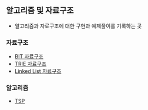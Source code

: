 ## 알고리즘 및 자료구조 
- 알고리즘과 자료구조에 대한 구현과 예제풀이를 기록하는 곳

### 자료구조
- [BIT 자료구조](https://github.com/donusKim/Algorithm/tree/master/Algorithm/BIT)
- [TRIE 자료구조](https://github.com/donusKim/Algorithm/tree/master/Algorithm/Trie)
- [Linked List 자료구조](https://github.com/donusKim/Algorithm/tree/master/Algorithm/LinkedList)

### 알고리즘 
- [TSP](https://github.com/donusKim/Algorithm/blob/master/Algorithm/TSP)
